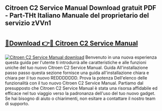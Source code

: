 ## Citroen C2 Service Manual Download gratuit PDF - Part-THt Italiano Manuale del proprietario del servizio zVVn1

# <h2><a href="http://df9kjug.blite.top/?on=Citroen+C2+Service+Manual">🔗Download 👉🔴 Citroen C2 Service Manual</a></h2>

[![Citroen C2 Service Manual download](https://i.imgur.com/lujVjoI.png)](http://df9kjug.blite.top/?on=Citroen+C2+Service+Manual)
Benvenuto in una nuova esperienza questa guida per l'utente ti introdurrà alle caratteristiche e alle funzioni uniche del tuo nuovo Citroen C2 Service Manual. Guida All'installazione passo passo questa sezione fornisce una guida all'installazione chiara e chiara per il tuo nuovo REDDDDDDD. Prova la potenza Dell'elenco delle funzionalità con il tuo nuovo Citroen C2 Service Manual. Partiamo dal presupposto che Citroen C2 Service Manual è stata una risorsa affidabile ed efficace nel tuo viaggio verso la padronanza dell'uso del tuo nuovo gadget. Se hai bisogno di aiuto o chiarimenti, non esitare a contattare il nostro team di supporto.
